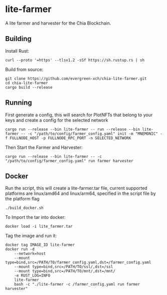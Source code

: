 lite-farmer
=====

A lite farmer and harvester for the Chia Blockchain.

Building
--------

Install Rust:

```
curl --proto '=https' --tlsv1.2 -sSf https://sh.rustup.rs | sh
```

Build from source:

```
git clone https://github.com/evergreen-xch/chia-lite-farmer.git
cd chia-lite-farmer
cargo build --release
```

Running
--------

First generate a config, this will search for PlotNFTs that belong to your keys and create a config for the selected network

```
cargo run --release --bin lite-farmer -- run --release --bin lite-farmer -- -c "/path/to/config/farmer_config.yaml" init -m "MNEMONIC" -f FULLNODE_HOST -p FULLNODE_RPC_PORT -n SELECTED_NETWORK
```

Then Start the Farmer and Harvester:

```
cargo run --release --bin lite-farmer -- -c "/path/to/config/farmer_config.yaml" run farmer harvester
```

Docker
--------

Run the script, this will create a lite-farmer.tar file, current supported platforms are linux/amd64 and linux/arm64, specified in the script file by the platform flag

```
./build_docker.sh
```

To Import the tar into docker:

```
docker load -i lite_farmer.tar 
```

Tag the image and run it:
```
docker tag IMAGE_ID lite-farmer
docker run -d 
    --network=host 
    --mount type=bind,src=/PATH/TO/farmer_config.yaml,dst=/farmer_config.yaml 
    --mount type=bind,src=/PATH/TO/ssl/,dst=/ssl 
    --mount type=bind,src=/PATH/TO/mnt/,dst=/mnt/ 
    -e RUST_LOG=INFO 
    lite-farmer 
    bash -c "./lite-farmer -c /farmer_config.yaml run farmer harvester"
```